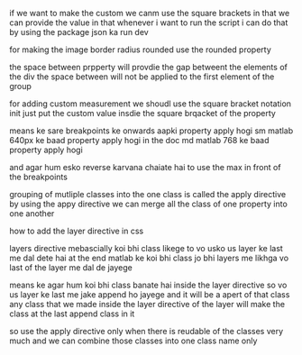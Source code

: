 if we want to make the custom we canm use the square brackets in that we can provide the value in that 
whenever i want to run the script i can do that by using the package json ka run dev 

for making the image border radius rounded use the rounded property  

the space between prpperty will provdie the gap betweent the elements of the div 
the space between will not be applied to the first element of the group 

for adding custom measurement we shoudl use the square bracket notation init 
just put the custom value insdie the square brqacket of the property 

<!-- for the responsiveness we should use the breakpoints in the css  -->

means ke sare breakpoints ke onwards aapki property apply hogi 
sm matlab 640px ke baad property apply hogi in the doc 
md matlab 768 ke baad property apply hogi 

and agar hum esko reverse karvana chaiate hai to use the max in front of the breakpoints 


grouping of mutliple classes into the one class is called the apply directive
by using the appy directive we can merge all the class of one property into one another                                          

how to add the layer directive in css 
<!-- so remember one thing that ke agar humko apni custom classes lani hai to we have to put our apply directive class befiroe the utilites class so that hum tailwind ke class ke upar aaye -->

layers directive mebascially koi bhi class likege to vo usko us layer ke last me dal dete hai at the end 
matlab ke koi bhi class jo bhi layers me likhga vo last of the layer me dal de jayege 

means ke agar hum koi bhi class banate hai inside the layer directive so vo us layer ke last me jake append ho jayege and it will be a apert of that class 
any class that we made inside the layer directive of the layer will make the class at the last append class in it 

<!-- so by using the layer directive hum ek apn custom class ko ya to utility ya fir components me dal skte hai  -->

so use the apply directive only when there is reudable of the classes very much and we can combine those classes into one class name only 





























